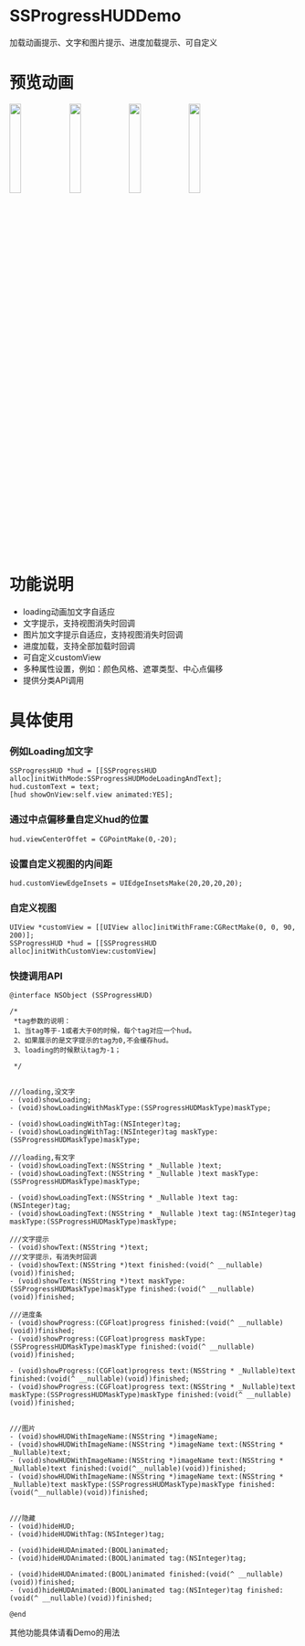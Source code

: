 # SSProgressHUDDemo
加载动画提示、文字和图片提示、进度加载提示、可自定义

# 预览动画
<img src="https://github.com/namesubai/SSProgressHUDDemo/blob/master/loadingGif.gif" width = 20% height = 20% />
<img src="https://github.com/namesubai/SSProgressHUDDemo/blob/master/showTextGif.gif" width = 20% height = 20% />
<img src="https://github.com/namesubai/SSProgressHUDDemo/blob/master/showImage.gif" width = 20% height = 20% />
<img src="https://github.com/namesubai/SSProgressHUDDemo/blob/master/progressGif.gif" width = 20% height = 20% />

# 功能说明
- loading动画加文字自适应
- 文字提示，支持视图消失时回调
- 图片加文字提示自适应，支持视图消失时回调
- 进度加载，支持全部加载时回调
- 可自定义customView
- 多种属性设置，例如：颜色风格、遮罩类型、中心点偏移
- 提供分类API调用

# 具体使用

### 例如Loading加文字

```
SSProgressHUD *hud = [[SSProgressHUD alloc]initWithMode:SSProgressHUDModeLoadingAndText];
hud.customText = text;
[hud showOnView:self.view animated:YES];
```

### 通过中点偏移量自定义hud的位置
```
hud.viewCenterOffet = CGPointMake(0,-20);
```

### 设置自定义视图的内间距
```
hud.customViewEdgeInsets = UIEdgeInsetsMake(20,20,20,20);
```

### 自定义视图
```
UIView *customView = [[UIView alloc]initWithFrame:CGRectMake(0, 0, 90, 200)];
SSProgressHUD *hud = [[SSProgressHUD alloc]initWithCustomView:customView]
```

### 快捷调用API
```
@interface NSObject (SSProgressHUD)

/*
 *tag参数的说明：
 1、当tag等于-1或者大于0的时候，每个tag对应一个hud。
 2、如果展示的是文字提示的tag为0,不会缓存hud。
 3、loading的时候默认tag为-1；
 
 */


///loading,没文字
- (void)showLoading;
- (void)showLoadingWithMaskType:(SSProgressHUDMaskType)maskType;

- (void)showLoadingWithTag:(NSInteger)tag;
- (void)showLoadingWithTag:(NSInteger)tag maskType:(SSProgressHUDMaskType)maskType;

///loading,有文字
- (void)showLoadingText:(NSString * _Nullable )text;
- (void)showLoadingText:(NSString * _Nullable )text maskType:(SSProgressHUDMaskType)maskType;

- (void)showLoadingText:(NSString * _Nullable )text tag:(NSInteger)tag;
- (void)showLoadingText:(NSString * _Nullable )text tag:(NSInteger)tag maskType:(SSProgressHUDMaskType)maskType;

///文字提示
- (void)showText:(NSString *)text;
///文字提示，有消失时回调
- (void)showText:(NSString *)text finished:(void(^ __nullable)(void))finished;
- (void)showText:(NSString *)text maskType:(SSProgressHUDMaskType)maskType finished:(void(^ __nullable)(void))finished;

///进度条
- (void)showProgress:(CGFloat)progress finished:(void(^ __nullable)(void))finished;
- (void)showProgress:(CGFloat)progress maskType:(SSProgressHUDMaskType)maskType finished:(void(^ __nullable)(void))finished;

- (void)showProgress:(CGFloat)progress text:(NSString * _Nullable)text finished:(void(^ __nullable)(void))finished;
- (void)showProgress:(CGFloat)progress text:(NSString * _Nullable)text maskType:(SSProgressHUDMaskType)maskType finished:(void(^ __nullable)(void))finished;


///图片
- (void)showHUDWithImageName:(NSString *)imageName;
- (void)showHUDWithImageName:(NSString *)imageName text:(NSString * _Nullable)text;
- (void)showHUDWithImageName:(NSString *)imageName text:(NSString * _Nullable)text finished:(void(^__nullable)(void))finished;
- (void)showHUDWithImageName:(NSString *)imageName text:(NSString * _Nullable)text maskType:(SSProgressHUDMaskType)maskType finished:(void(^__nullable)(void))finished;


///隐藏
- (void)hideHUD;
- (void)hideHUDWithTag:(NSInteger)tag;

- (void)hideHUDAnimated:(BOOL)animated;
- (void)hideHUDAnimated:(BOOL)animated tag:(NSInteger)tag;

- (void)hideHUDAnimated:(BOOL)animated finished:(void(^ __nullable)(void))finished;
- (void)hideHUDAnimated:(BOOL)animated tag:(NSInteger)tag finished:(void(^ __nullable)(void))finished;

@end
```



其他功能具体请看Demo的用法






